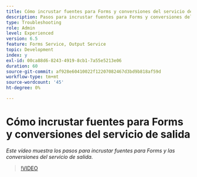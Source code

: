 ```yaml
---
title: Cómo incrustar fuentes para Forms y conversiones del servicio de salida
description: Pasos para incrustar fuentes para Forms y conversiones del servicio de salida
type: Troubleshooting
role: Admin
level: Experienced
version: 6.5
feature: Forms Service, Output Service
topic: Development
index: y
exl-id: 00ca88d6-8243-4919-8cb1-7a55e5213e06
duration: 60
source-git-commit: af928e60410022f12207082467d3bd9b818af59d
workflow-type: tm+mt
source-wordcount: '45'
ht-degree: 0%

---
```


# Cómo incrustar fuentes para Forms y conversiones del servicio de salida

*Este vídeo muestra los pasos para incrustar fuentes para Forms y las conversiones del servicio de salida.*

>[!VIDEO](https://video.tv.adobe.com/v/335496?quality=12&learn=on)
